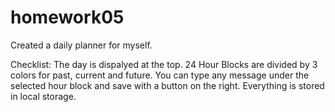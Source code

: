 # homework05
Created a daily planner for myself.

Checklist:
The day is dispalyed at the top.
24 Hour Blocks are divided by 3 colors for past, current and future.
You can type any message under the selected hour block and save with a button on the right.
Everything is stored in local storage.